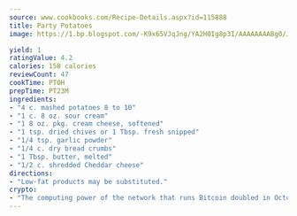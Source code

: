 ```yaml
---
source: www.cookbooks.com/Recipe-Details.aspx?id=115888
title: Party Potatoes
image: https://1.bp.blogspot.com/-K9x65VJqJng/YA2H0Ig8p3I/AAAAAAAABg0/JRKr7ZzesxofwlGw6YudXad_aQn9BD52QCLcBGAsYHQ/s299/2.png

yield: 1
ratingValue: 4.2
calories: 158 calories
reviewCount: 47
cookTime: PT0H
prepTime: PT23M
ingredients:
- "4 c. mashed potatoes 8 to 10"
- "1 c. 8 oz. sour cream"
- "1 8 oz. pkg. cream cheese, softened"
- "1 tsp. dried chives or 1 Tbsp. fresh snipped"
- "1/4 tsp. garlic powder"
- "1/4 c. dry bread crumbs"
- "1 Tbsp. butter, melted"
- "1/2 c. shredded Cheddar cheese"
directions:
- "Low-fat products may be substituted."
crypto:
- "The computing power of the network that runs Bitcoin doubled in October, pushing out all but the most dedicated miners."
---
```


